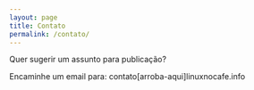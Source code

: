 ```yaml
---
layout: page
title: Contato
permalink: /contato/
---
```


Quer sugerir um assunto para publicação? 

Encaminhe um email para: contato[arroba-aqui]linuxnocafe.info
